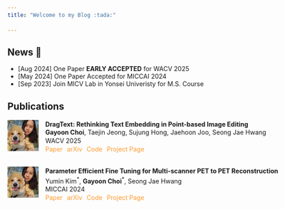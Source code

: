 ```yaml
---
title: "Welcome to my Blog :tada:"

---
```


## News :tada:
<ul style="line-height: 1.2;" align="left">
    <li>[Aug 2024] One Paper <strong>EARLY ACCEPTED</strong> for WACV 2025</li>
    <li>[May 2024] One Paper Accepted for MICCAI 2024</li>
    <li>[Sep 2023] Join MICV Lab in Yonsei Univeristy for M.S. Course</li>
</ul>

## Publications
<div style="display: flex; flex-direction: column; align-items: flex-start; gap: 30px;">
    <div style="display: flex; align-items: flex-start; gap: 15px; width: 100%;">
        <img src="/assets/img/author.jpg" alt="Thumbnail" style="width: 70px; height: auto;"/>
        <div style="line-height: 1.2; width: calc(100% - 85px);" align="left">
            <p style="margin: 2px 0; font-weight: bold; white-space: nowrap;">
                DragText: Rethinking Text Embedding in Point-based Image Editing
            </p>
            <p style="margin: 2px 0; white-space: nowrap;">
                <strong>Gayoon Choi</strong>, Taejin Jeong, Sujung Hong, Jaehoon Joo, Seong Jae Hwang
            </p>
            <p style="margin: 2px 0; white-space: nowrap;">
                WACV 2025
            </p>
            <div style="display: flex; gap: 10px; white-space: nowrap;">
                <a href="" style="text-decoration: none;">
                    <span style="color: #FE9A2E;">Paper</span>
                </a>
                <a href="https://arxiv.org/abs/2407.17843" style="text-decoration: none;">
                    <span style="color: #FE9A2E;">arXiv</span>
                </a>
                <a href="https://github.com/MICV-yonsei/DragText" style="text-decoration: none;">
                    <span style="color: #FE9A2E;">Code</span>
                </a>
                <a href="https://micv-yonsei.github.io/dragtext2025/" style="text-decoration: none;">
                    <span style="color: #FE9A2E;">Project Page</span>
                </a>
            </div>
        </div>
    </div>
    <div style="display: flex; align-items: flex-start; gap: 15px; width: 100%;">
        <img src="/assets/img/author.jpg" alt="Thumbnail" style="width: 70px; height: auto;"/>
        <div style="line-height: 1.2; width: calc(100% - 85px);" align="left">
            <p style="margin: 2px 0; font-weight: bold; white-space: nowrap;">
                Parameter Efficient Fine Tuning for Multi-scanner PET to PET Reconstruction
            </p>
            <p style="margin: 2px 0; white-space: nowrap;">
                Yumin Kim<sup>*</sup>, <strong>Gayoon Choi</strong><sup>*</sup>, Seong Jae Hwang
            </p>
            <p style="margin: 2px 0; white-space: nowrap;">
                MICCAI 2024
            </p>
            <div style="display: flex; gap: 10px; white-space: nowrap;">
                <a href="" style="text-decoration: none;">
                    <span style="color: #FE9A2E;">Paper</span>
                </a>
                <a href="https://arxiv.org/abs/2407.07517" style="text-decoration: none;">
                    <span style="color: #FE9A2E;">arXiv</span>
                </a>
                <a href="https://github.com/MICV-yonsei/PETITE" style="text-decoration: none;">
                    <span style="color: #FE9A2E;">Code</span>
                </a>
                <a href="https://micv-yonsei.github.io/petite2024/" style="text-decoration: none;">
                    <span style="color: #FE9A2E;">Project Page</span>
                </a>
            </div>
        </div>
    </div>
</div>